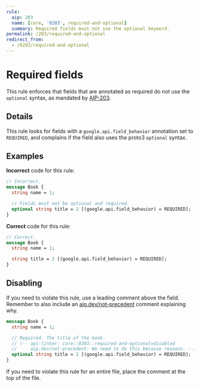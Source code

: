 ```yaml
---
rule:
  aip: 203
  name: [core, '0203', required-and-optional]
  summary: Required fields must not use the optional keyword.
permalink: /203/required-and-optional
redirect_from:
  - /0203/required-and-optional
---
```


# Required fields

This rule enforces that fields that are annotated as required do not use the
`optional` syntax, as mandated by [AIP-203][].

## Details

This rule looks for fields with a `google.api.field_behavior` annotation set to
`REQUIRED`, and complains if the field also uses the proto3 `optional` syntax.

## Examples

**Incorrect** code for this rule:

```proto
// Incorrect.
message Book {
  string name = 1;

  // Fields must not be optional and required.
  optional string title = 2 [(google.api.field_behavior) = REQUIRED];
}
```

**Correct** code for this rule:

```proto
// Correct.
message Book {
  string name = 1;

  string title = 2 [(google.api.field_behavior) = REQUIRED];
}
```

## Disabling

If you need to violate this rule, use a leading comment above the field.
Remember to also include an [aip.dev/not-precedent][] comment explaining why.

```proto
message Book {
  string name = 1;

  // Required. The title of the book.
  // (-- api-linter: core::0203::required-and-optional=disabled
  //     aip.dev/not-precedent: We need to do this because reasons. --)
  optional string title = 2 [(google.api.field_behavior) = REQUIRED];
}
```

If you need to violate this rule for an entire file, place the comment at the
top of the file.

[aip-203]: https://aip.dev/203
[aip.dev/not-precedent]: https://aip.dev/not-precedent
